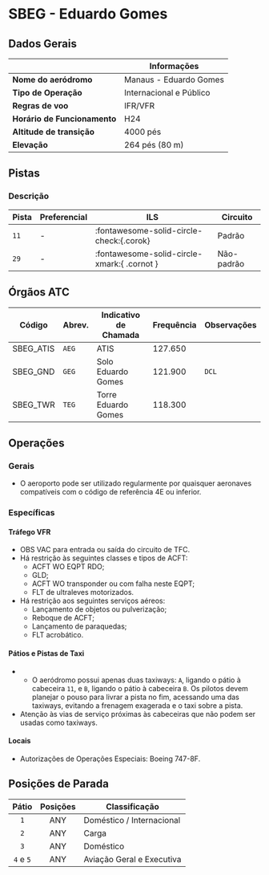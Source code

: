 # SBEG - Eduardo Gomes

## Dados Gerais

|                              | Informações              |
|------------------------------|--------------------------|
| **Nome do aeródromo**        | Manaus - Eduardo Gomes   |
| **Tipo de Operação**         | Internacional e Público  |
| **Regras de voo**            | IFR/VFR                  |
| **Horário de Funcionamento** | H24                      |
| **Altitude de transição**    | 4000 pés                 |
| **Elevação**                 | 264 pés (80 m)           |

## Pistas

### Descrição

| Pista | Preferencial  | ILS                                         | Circuito   |
|-------|---------------|---------------------------------------------|------------|
| `11`  | -             | :fontawesome-solid-circle-check:{.corok}    | Padrão     |
| `29`  | -             | :fontawesome-solid-circle-xmark:{ .cornot } | Não-padrão | 

<!--
### Configurações

| Configuração | Decolagem   | Pouso       | Observações                                                                                     |
| ------------ | ----------- | ----------- | ----------------------------------------------------------------------------------------------- |
| **LESTE**    | `11L` `11R` | `11L` `11R` | Prioriza-se a `11L` nas saídas para o setor **NORTE** e a `11R` nas saídas para o setor **SUL** |
| **OESTE**    | `29L` `29R` | `29L` `29R` | Prioriza-se a `29R` nas saídas para o setor **NORTE** e a `29L` nas saídas para o setor **SUL** |
-->

## Órgãos ATC

| Código     | Abrev. | Indicativo de Chamada | Frequência | Observações |
| ---------- | ------ | --------------------- | ---------- | ----------- |
| SBEG_ATIS  | `AEG`  | ATIS                  | 127.650    |             |
| SBEG_GND   | `GEG`  | Solo Eduardo Gomes    | 121.900    | `DCL`       |
| SBEG_TWR   | `TEG`  | Torre Eduardo Gomes   | 118.300    |             |

## Operações

### Gerais

- O aeroporto pode ser utilizado regularmente por quaisquer aeronaves compatíveis com o código de referência 4E ou inferior.

### Específicas

#### Tráfego VFR

- OBS VAC para entrada ou saída do circuito de TFC.
- Há restrição às seguintes classes e tipos de ACFT:
    - ACFT WO EQPT RDO;
    - GLD;
    - ACFT WO transponder ou com falha neste EQPT;
    - FLT de ultraleves motorizados.
- Há restrição aos seguintes serviços aéreos:
    - Lançamento de objetos ou pulverização;
    - Reboque de ACFT;
    - Lançamento de paraquedas;
    - FLT acrobático.

#### Pátios e Pistas de Taxi

- - O aeródromo possui apenas duas taxiways: `A`, ligando o pátio à cabeceira `11`, e `B`, ligando o pátio à cabeceira `B`. Os pilotos devem planejar o pouso para livrar a pista no fim, acessando uma das taxiways, evitando a frenagem exagerada e o taxi sobre a pista.
- Atenção às vias de serviço próximas às cabeceiras que não podem ser usadas como taxiways.

#### Locais

- Autorizações de Operações Especiais: Boeing 747-8F.

## Posições de Parada

| Pátio     | Posições  | Classificação             |
|:---------:|:---------:|---------------------------|
| `1`       | ANY       | Doméstico / Internacional |
| `2`       | ANY       | Carga                     |
| `3`       | ANY       | Doméstico                 |
| `4` e `5` | ANY       | Aviação Geral e Executiva |